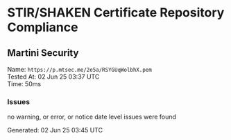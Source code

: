# STIR/SHAKEN Certificate Repository Compliance

## Martini Security

Name: `https://p.mtsec.me/2e5a/RSYGUqWolbhX.pem`\
Tested At: 02 Jun 25 03:37 UTC\
Time: 50ms

### Issues

no warning, or error, or notice date level issues were found

Generated: 02 Jun 25 03:45 UTC
